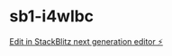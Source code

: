 # sb1-i4wlbc

[Edit in StackBlitz next generation editor ⚡️](https://stackblitz.com/~/github.com/Mattcalhoun31/sb1-i4wlbc)